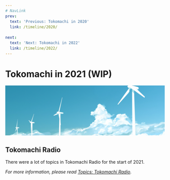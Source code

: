 ```yaml
---
# NavLink
prev:
  text: 'Previous: Tokomachi in 2020'
  link: /timeline/2020/

next:
  text: 'Next: Tokomachi in 2022'
  link: /timeline/2022/
---
```


# Tokomachi in 2021 (WIP)

![top](./top_03.jpg)

## Tokomachi Radio

There were a lot of topics in Tokomachi Radio for the start of 2021.

_For more information, please read [<i class="fa-solid fa-microphone-lines" /> Topics: Tokomachi Radio](/topics/tokomachi_radio_s01/)._
